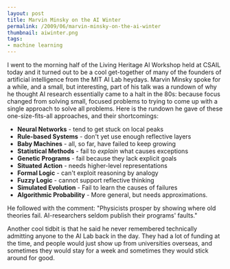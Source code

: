 ```yaml
---
layout: post
title: Marvin Minsky on the AI Winter
permalink: /2009/06/marvin-minsky-on-the-ai-winter
thumbnail: aiwinter.png
tags: 
- machine learning
---
```


I went to the morning half of the Living Heritage AI Workshop held at CSAIL
today and it turned out to be a cool get-together of many of the founders of
artificial intelligence from the MIT AI Lab heydays. Marvin Minsky spoke for a
while, and a small, but interesting, part of his talk was a rundown of why he
  thought AI research essentially came to a halt in the 80s: because focus
  changed from solving small, focused problems to trying to come up with a
  single approach to solve all problems. Here is the rundown he gave of these
  one-size-fits-all approaches, and their shortcomings:

<ul>
<li><b>Neural Networks</b> - tend to get stuck on local peaks</li>
<li><b>Rule-based Systems</b> - don't yet use enough reflective layers</li>
<li><b>Baby Machines</b> - all, so far, have failed to keep growing</li>
<li><b>Statistical Methods</b> - fail to <i>explain</i> what causes exceptions</li>
<li><b>Genetic Programs</b> - fail because they lack explicit goals</li>
<li><b>Situated Action</b> - needs higher-level representations</li>
<li><b>Formal Logic</b> - can't exploit reasoning by analogy</li>
<li><b>Fuzzy Logic</b> - cannot support reflective thinking</li>
<li><b>Simulated Evolution</b> - Fail to learn the causes of failures</li>
<li><b>Algorithmic Probability</b> - More general, but needs approximations.</li>
</ul>

He followed with the comment: "Physicists prosper by showing where old theories
fail. AI-researchers seldom publish their programs' faults."

Another cool tidbit is that he said he never remembered technically admitting
anyone to the AI Lab back in the day. They had a lot of funding at the time,
and people would just show up from universities overseas, and sometimes they
would stay for a week and sometimes they would stick around for good.
